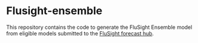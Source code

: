 # Flusight-ensemble

This repository contains the code to generate the FluSight Ensemble model from eligible models submitted to the [FluSight forecast hub](https://github.com/cdcepi/FluSight-forecast-hub).